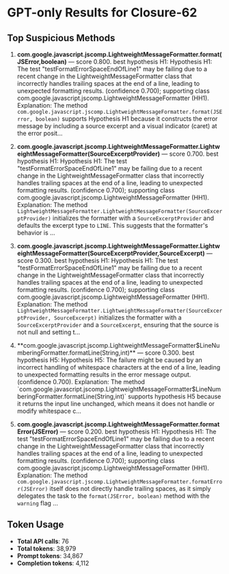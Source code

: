 # GPT-only Results for Closure-62

## Top Suspicious Methods

1. **com.google.javascript.jscomp.LightweightMessageFormatter.format(JSError,boolean)** — score 0.800. best hypothesis H1: Hypothesis H1: The test "testFormatErrorSpaceEndOfLine1" may be failing due to a recent change in the LightweightMessageFormatter class that incorrectly handles trailing spaces at the end of a line, leading to unexpected formatting results. (confidence 0.700); supporting class com.google.javascript.jscomp.LightweightMessageFormatter (HH1).
    Explanation: The method `com.google.javascript.jscomp.LightweightMessageFormatter.format(JSError, boolean)` supports Hypothesis H1 because it constructs the error message by including a source excerpt and a visual indicator (caret) at the error posit...

2. **com.google.javascript.jscomp.LightweightMessageFormatter.LightweightMessageFormatter(SourceExcerptProvider)** — score 0.700. best hypothesis H1: Hypothesis H1: The test "testFormatErrorSpaceEndOfLine1" may be failing due to a recent change in the LightweightMessageFormatter class that incorrectly handles trailing spaces at the end of a line, leading to unexpected formatting results. (confidence 0.700); supporting class com.google.javascript.jscomp.LightweightMessageFormatter (HH1).
    Explanation: The method `LightweightMessageFormatter.LightweightMessageFormatter(SourceExcerptProvider)` initializes the formatter with a `SourceExcerptProvider` and defaults the excerpt type to `LINE`. This suggests that the formatter's behavior is ...

3. **com.google.javascript.jscomp.LightweightMessageFormatter.LightweightMessageFormatter(SourceExcerptProvider,SourceExcerpt)** — score 0.300. best hypothesis H1: Hypothesis H1: The test "testFormatErrorSpaceEndOfLine1" may be failing due to a recent change in the LightweightMessageFormatter class that incorrectly handles trailing spaces at the end of a line, leading to unexpected formatting results. (confidence 0.700); supporting class com.google.javascript.jscomp.LightweightMessageFormatter (HH1).
    Explanation: The method `LightweightMessageFormatter.LightweightMessageFormatter(SourceExcerptProvider, SourceExcerpt)` initializes the formatter with a `SourceExcerptProvider` and a `SourceExcerpt`, ensuring that the source is not null and setting t...

4. **com.google.javascript.jscomp.LightweightMessageFormatter$LineNumberingFormatter.formatLine(String,int)** — score 0.300. best hypothesis H5: Hypothesis H5: The failure might be caused by an incorrect handling of whitespace characters at the end of a line, leading to unexpected formatting results in the error message output. (confidence 0.700).
    Explanation: The method `com.google.javascript.jscomp.LightweightMessageFormatter$LineNumberingFormatter.formatLine(String,int)` supports hypothesis H5 because it returns the input line unchanged, which means it does not handle or modify whitespace c...

5. **com.google.javascript.jscomp.LightweightMessageFormatter.formatError(JSError)** — score 0.200. best hypothesis H1: Hypothesis H1: The test "testFormatErrorSpaceEndOfLine1" may be failing due to a recent change in the LightweightMessageFormatter class that incorrectly handles trailing spaces at the end of a line, leading to unexpected formatting results. (confidence 0.700); supporting class com.google.javascript.jscomp.LightweightMessageFormatter (HH1).
    Explanation: The method `com.google.javascript.jscomp.LightweightMessageFormatter.formatError(JSError)` itself does not directly handle trailing spaces, as it simply delegates the task to the `format(JSError, boolean)` method with the `warning` flag ...


## Token Usage

- **Total API calls**: 76
- **Total tokens**: 38,979
- **Prompt tokens**: 34,867
- **Completion tokens**: 4,112
